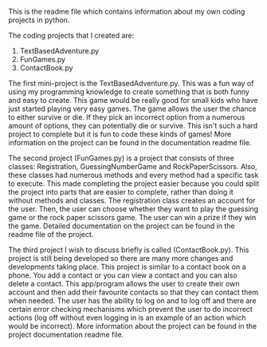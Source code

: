This is the readme file which contains information about my own coding projects in python.

The coding projects that I created are:
1. TextBasedAdventure.py
2. FunGames.py
3. ContactBook.py

The first mini-project is the TextBasedAdventure.py. This was a fun way of using my programming knowledge to create something that is both funny and easy to create. This game would be really good for small kids who have just started playing very easy games. The game allows the user the chance to either survive or die. If they pick an incorrect option from a numerous amount of options, they can potentially die or survive. This isn't such a hard project to complete but it is fun to code these kinds of games! More information on the project can be found in the documentation readme file.

The second project (FunGames.py) is a project that consists of three classes: Registration, GuessingNumberGame and RockPaperScissors. Also, these classes had numerous methods and every method had a specific task to execute. This made completing the project easier because you could split the project into parts that are easier to complete, rather than doing it without methods and classes. The registration class creates an account for the user. Then, the user can choose whether they want to play the guessing game or the rock paper scissors game. The user can win a prize if they win the game. Detailed documentation on the project can be found in the readme file of the project.


The third project I wish to discuss briefly is called (ContactBook.py). This project is still being developed so there are many more changes and developments taking place. This project is similar to a contact book on a phone. You add a contact or you can view a contact and you can also delete a contact. This app/program allows the user to create their own account and then add their favourite contacts so that they can contact them when needed. The user has the ability to log on and to log off and there are certain error checking mechanisms which prevent the user to do incorrect actions (log off without even logging in is an example of an action which would be incorrect). More information about the project can be found in the project documentation readme file.
